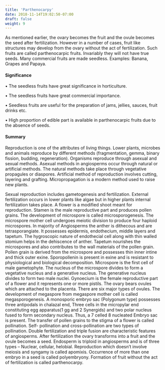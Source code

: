 ```yaml
---
title: 'Parthenocarpy'
date: 2018-11-14T19:02:50-07:00
draft: false
weight: 9
---
```

As mentioned earlier, the ovary becomes the fruit and the ovule becomes the seed after fertilization. However in a number of cases, fruit like structures may develop from the ovary without the act of fertilization. Such fruits are called parthenocarpic fruits. Invariably they will not have true seeds. Many commercial fruits are made seedless. Examples: Banana, Grapes and Papaya.

#### Significance

• The seedless fruits have great significance in horticulture.

• The seedless fruits have great commercial importance.

• Seedless fruits are useful for the preparation of jams, jellies, sauces, fruit drinks etc.

• High proportion of edible part is available in parthenocarpic fruits due to the absence of seeds.

#### Summary

Reproduction is one of the attributes of living things. Lower plants, microbes and animals reproduce by different methods (fragmentation, gemma, binary fission, budding, regeneration). Organisms reproduce through asexual and sexual methods. Asexual methods in angiosperms occur through natural or artificial methods. The natural methods take place through vegetative propagules or diaspores. Artificial method of reproduction involves cutting, layering and grafting. Micropropagation is a modern method used to raise new plants.

Sexual reproduction includes gametogenesis and fertilization. External fertilization occurs in lower plants like algae but in higher plants internal fertilization takes place. A flower is a modified shoot meant for reproduction. Stamen is the male reproductive part and produces pollen grains. The development of microspore is called microsporogenesis. The microspore mother cell undergoes meiotic division to produce four haploid microspores. In majority of Angiosperms the anther is dithecous and are tetrasporangiate. It possesses epidermis, endothecium, middle layers and tapetum. The hygroscopic nature of endothecial cell along with thin walled stomium helps in the dehiscence of anther. Tapetum nourishes the microspores and also contributes to the wall materials of the pollen grain. Pollen grain is derived from the microspore and possesses thin inner intine and thick outer exine. Sporopollenin is present in exine and is resistant to physiological and biological decomposition. Microspore is the first cell of male gametophyte. The nucleus of the microspore divides to form a vegetative nucleus and a generative nucleus. The generative nucleus divides to form two male nuclei. Gynoecium is the female reproductive part of a flower and it represents one or more pistils. The ovary bears ovules which are attached to the placenta. There are six major types of ovules. The development of megaspore from megaspore mother cell is called megasporogenesis. A monosporic embryo sac (Polygonum type) possesses three antipodals in chalazal end, Three cells in the micropylar end constituting egg apparatus(1 gg and 2 Synergids) and two polar nucleus fused to form secondary nucleus. Thus, a 7 celled 8 nucleated Embryo sac is present. The transfer of pollen grains to the stigma of a flower is called pollination. Self- pollination and cross-pollination are two types of pollination. Double fertilization and triple fusion are characteristic features of angiosperms. After fertilization the ovary transforms into a fruit and the ovule becomes a seed. Endosperm is triploid in angiosperms and is of three types – Nuclear, cellular, helobial. Reproduction which doesn’t involve meiosis and syngamy is called apomixis. Occurrence of more than one embryo in a seed is called polyembryony. Formation of fruit without the act of fertilization is called parthenocarpy.